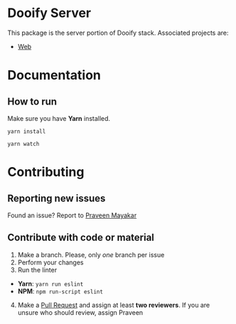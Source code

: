 # Dooify Server

This package is the server portion of Dooify stack. Associated projects are:

* [Web](../../../dooify-web)

# Documentation

## How to run

Make sure you have **Yarn** installed.

`yarn install`

`yarn watch`

# Contributing

## Reporting new issues

Found an issue? Report to [Praveen Mayakar](https://github.com/Praveenmayakar)

## Contribute with code or material

1. Make a branch. Please, only *one* branch per issue
2. Perform your changes
3. Run the linter 
 - **Yarn**: `yarn run eslint`
 - **NPM**: `npm run-script eslint`
4. Make a [Pull Request](../../pulls) and assign at least **two reviewers**. If you are unsure who should review, assign Praveen

